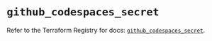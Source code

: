 # `github_codespaces_secret`

Refer to the Terraform Registry for docs: [`github_codespaces_secret`](https://registry.terraform.io/providers/integrations/github/6.2.1/docs/resources/codespaces_secret).

